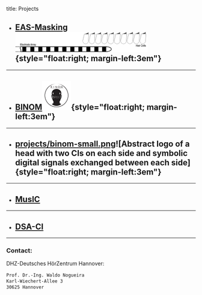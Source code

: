 title: Projects


- ## **[EAS-Masking](https://www.vianna.de/01_workgroups/nogueira/projects/eas.html)**![Schematic drawing of an CI electrode array and some nearby hair cells.](projects/eas.logo-small.png){style="float:right; margin-left:3em"}

- - -

- ## **[BINOM](https://www.vianna.de/01_workgroups/nogueira/projects/binom.html)**![Abstract logo of a head with two CIs on each side and symbolic digital signals exchanged between each side](projects/binom-small.png){style="float:right; margin-left:3em"}

- - -

- ## **[projects/binom-small.png](https://www.vianna.de/01_workgroups/nogueira/projects/binom.html)**![Abstract logo of a head with two CIs on each side and symbolic digital signals exchanged between each side]{style="float:right; margin-left:3em"}
- - -

- ## **[MusIC](https://www.vianna.de/01_workgroups/nogueira/projects/music.html)**

- - -

- ## **[DSA-CI](https://www.vianna.de/01_workgroups/nogueira/projects/dsaci.html)**    

- - -    
### Contact:
DHZ-Deutsches HörZentrum Hannover:

    Prof. Dr.-Ing. Waldo Nogueira
    Karl-Wiechert-Allee 3 
    30625 Hannover    
    
